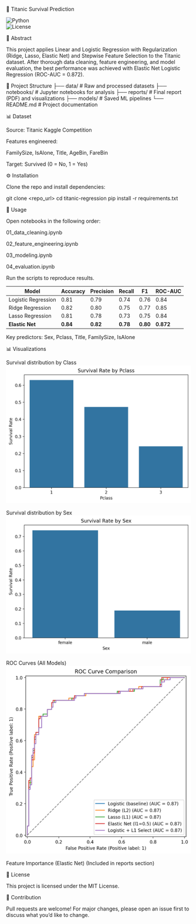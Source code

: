🚢 Titanic Survival Prediction

![Python](https://img.shields.io/badge/python-3.9-blue)  
![License](https://img.shields.io/badge/license-MIT-green)  


📌 Abstract

This project applies Linear and Logistic Regression with Regularization (Ridge, Lasso, Elastic Net) and Stepwise Feature Selection to the Titanic dataset.
After thorough data cleaning, feature engineering, and model evaluation, the best performance was achieved with Elastic Net Logistic Regression (ROC-AUC = 0.872).

📂 Project Structure
├── data/          # Raw and processed datasets
├── notebooks/     # Jupyter notebooks for analysis
├── reports/       # Final report (PDF) and visualizations
├── models/        # Saved ML pipelines
└── README.md      # Project documentation

📊 Dataset

Source: Titanic Kaggle Competition

Features engineered:

FamilySize, IsAlone, Title, AgeBin, FareBin

Target: Survived (0 = No, 1 = Yes)

⚙️ Installation

Clone the repo and install dependencies:

git clone <repo_url>
cd titanic-regression
pip install -r requirements.txt

🚀 Usage

Open notebooks in the following order:

01_data_cleaning.ipynb

02_feature_engineering.ipynb

03_modeling.ipynb

04_evaluation.ipynb

Run the scripts to reproduce results.

| Model               | Accuracy | Precision | Recall   | F1       | ROC-AUC   |
| ------------------- | -------- | --------- | -------- | -------- | --------- |
| Logistic Regression | 0.81     | 0.79      | 0.74     | 0.76     | 0.84      |
| Ridge Regression    | 0.82     | 0.80      | 0.75     | 0.77     | 0.85      |
| Lasso Regression    | 0.81     | 0.78      | 0.73     | 0.75     | 0.84      |
| **Elastic Net**     | **0.84** | **0.82**  | **0.78** | **0.80** | **0.872** |


Key predictors: Sex, Pclass, Title, FamilySize, IsAlone

📊 Visualizations

Survival distribution by Class  ![alt text](reports/figures/survival_rate_by_Pclass.png)


Survival distribution by Sex ![alt text](reports/figures/survival_rate_by_Sex.png)


ROC Curves (All Models)  ![alt text](reports/figures/roc_comparison_all.png)


Feature Importance (Elastic Net)
(Included in reports section)

📜 License

This project is licensed under the MIT License.

🤝 Contribution

Pull requests are welcome! For major changes, please open an issue first to discuss what you’d like to change.